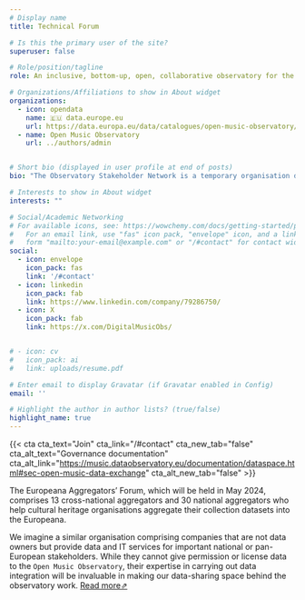 ```yaml
---
# Display name
title: Technical Forum

# Is this the primary user of the site?
superuser: false

# Role/position/tagline
role: An inclusive, bottom-up, open, collaborative observatory for the European music sector.

# Organizations/Affiliations to show in About widget
organizations:
  - icon: opendata
    name: 🇪🇺 data.europe.eu
    url: https://data.europa.eu/data/catalogues/open-music-observatory/
  - name: Open Music Observatory
    url: ../authors/admin


# Short bio (displayed in user profile at end of posts)
bio: "The Observatory Stakeholder Network is a temporary organisation defined by the Open Music Europe Consortium Agreement. It is a volunteer advisory body of the observatory."

# Interests to show in About widget
interests: ""

# Social/Academic Networking
# For available icons, see: https://wowchemy.com/docs/getting-started/page-builder/#icons
#   For an email link, use "fas" icon pack, "envelope" icon, and a link in the
#   form "mailto:your-email@example.com" or "/#contact" for contact widget.
social:
  - icon: envelope
    icon_pack: fas
    link: '/#contact'
  - icon: linkedin
    icon_pack: fab
    link: https://www.linkedin.com/company/79286750/
  - icon: X
    icon_pack: fab
    link: https://x.com/DigitalMusicObs/


# - icon: cv
#   icon_pack: ai
#   link: uploads/resume.pdf

# Enter email to display Gravatar (if Gravatar enabled in Config)
email: ''

# Highlight the author in author lists? (true/false)
highlight_name: true
---
```


{{< cta cta_text="Join" cta_link="/#contact" cta_new_tab="false" cta_alt_text="Governance documentation" cta_alt_link="https://music.dataobservatory.eu/documentation/dataspace.html#sec-open-music-data-exchange" cta_alt_new_tab="false" >}}

The Europeana Aggregators’ Forum, which will be held in May 2024, comprises 13 cross-national aggregators and 30 national aggregators who help cultural heritage organisations aggregate their collection datasets into the Europeana.

We imagine a similar organisation comprising companies that are not data owners but provide data and IT services for important national or pan-European stakeholders. While they cannot give permission or license data to the `Open Music Observatory`, their expertise in carrying out data integration will be invaluable in making our data-sharing space behind the observatory work. [Read more⇗](https://music.dataobservatory.eu/documentation/dataspace.html#sec-open-music-data-exchange)



